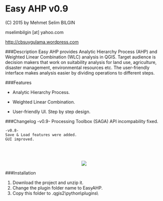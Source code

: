 Easy AHP v0.9
==========


(C) 2015 by Mehmet Selim BILGIN

mselimbilgin [at] yahoo.com

http://cbsuygulama.wordpress.com



###Description
Easy AHP provides Analytic Hierarchy Process (AHP) and Weighted Linear Combination (WLC) analysis in QGIS. Target audience is decision makers that work on suitability analysis for land use, agriculture, disaster management, environmental resources etc.
The user-friendly interface makes analysis easier by dividing operations to different steps.


###Features
   
   - Analytic Hierarchy Process.

   - Weighted Linear Combination.

   - User-friendly UI. Step by step design.
   
 
###Changelog
	-v0.9-
	Processing Toolbox (SAGA) API incompability fixed.
		
	-v0.8-
	Save & Load features were added.
	GUI improved.
	

<p class="western"><br><br>
</p>

<p align="center">
  <img src="https://lh3.googleusercontent.com/-_wicH4l2A_s/VE6wCU107RI/AAAAAAAAAwA/d2EYjUYBbWg/w685-h553-no/v08.png" />
</p>



###Installation

1. Download the project and unzip it.
2. Change the plugin folder name to EasyAHP. 
3. Copy this folder to .qgis2\python\plugins\  
